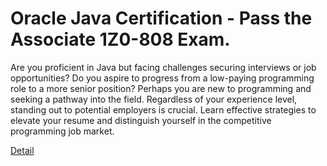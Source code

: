 # Oracle Java Certification - Pass the Associate 1Z0-808 Exam.

Are you proficient in Java but facing challenges securing interviews or job opportunities? Do you aspire to progress from a low-paying programming role to a more senior position? Perhaps you are new to programming and seeking a pathway into the field. Regardless of your experience level, standing out to potential employers is crucial. Learn effective strategies to elevate your resume and distinguish yourself in the competitive programming job market. 

[Detail](https://eduitfree.com/courses/oracle-java-certification-pass-the-associate-1z0-808-exam)
